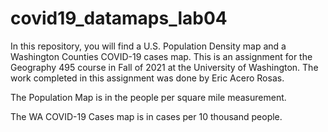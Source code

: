 # covid19_datamaps_lab04

In this repository, you will find a U.S. Population Density map and a Washington Counties COVID-19 cases map. 
This is an assignment for the Geography 495 course in Fall of 2021 at the University of Washington. The work
completed in this assignment was done by Eric Acero Rosas. 

The Population Map is in the people per square mile measurement.

The WA COVID-19 Cases map is in cases per 10 thousand people.
